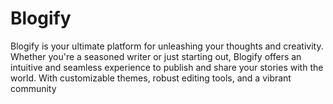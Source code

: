 # Blogify
Blogify is your ultimate platform for unleashing your thoughts and creativity. Whether you're a seasoned writer or just starting out, Blogify offers an intuitive and seamless experience to publish and share your stories with the world. With customizable themes, robust editing tools, and a vibrant community
